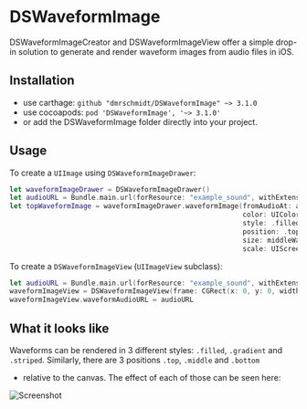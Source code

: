 DSWaveformImage
===============

DSWaveformImageCreator and DSWaveformImageView offer a simple drop-in solution
to generate and render waveform images from audio files in iOS.

Installation
------------

* use carthage: `github "dmrschmidt/DSWaveformImage" ~> 3.1.0`
* use cocoapods: `pod 'DSWaveformImage', '~> 3.1.0'`
* or add the DSWaveformImage folder directly into your project.

Usage
-----

To create a `UIImage` using `DSWaveformImageDrawer`:

```swift
let waveformImageDrawer = DSWaveformImageDrawer()
let audioURL = Bundle.main.url(forResource: "example_sound", withExtension: "m4a")!
let topWaveformImage = waveformImageDrawer.waveformImage(fromAudioAt: audioURL,
                                                         color: UIColor.black,
                                                         style: .filled,
                                                         position: .top,
                                                         size: middleWaveformView.bounds.size,
                                                         scale: UIScreen.main.scale)
```

To create a `DSWaveformImageView` (`UIImageView` subclass):

```swift
let audioURL = Bundle.main.url(forResource: "example_sound", withExtension: "m4a")!
waveformImageView = DSWaveformImageView(frame: CGRect(x: 0, y: 0, width: 500, height: 300)
waveformImageView.waveformAudioURL = audioURL
```

What it looks like
------------------

Waveforms can be rendered in 3 different styles: `.filled`, `.gradient` and
`.striped`. Similarly, there are 3 positions `.top`, `.middle` and `.bottom`
- relative to the canvas. The effect of each of those can be seen here:

![Screenshot](https://github.com/dmrschmidt/DSWaveformImage/blob/master/screenshot.png)
